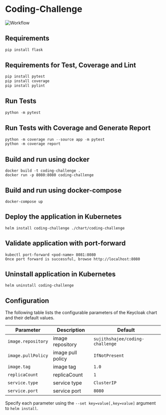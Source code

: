 # Coding-Challenge
![Workflow](https://github.com/sujithshajee/coding-challenge/actions/workflows/flask.yml/badge.svg)

## Requirements
```python
pip install flask
```


## Requirements for Test, Coverage and Lint
```python
pip install pytest
pip install coverage
pip install pylint
```

## Run Tests
```python
python -m pytest
```

## Run Tests with Coverage and Generate Report
```python
python -m coverage run --source app -m pytest
python -m coverage report
```

## Build and run using docker
```
docker build -t coding-challenge .
docker run -p 8080:8080 coding-challenge
```

## Build and run using docker-compose
```
docker-compose up
```

## Deploy the application in Kubernetes
```
helm install coding-challenge ./chart/coding-challenge
```

## Validate application with port-forward
```
kubectl port-forward <pod-name> 8081:8080
Once port forward is successful, browse http://localhost:8080

```

## Uninstall application in Kubernetes
```
helm uninstall coding-challenge 
```

## Configuration

The following table lists the configurable parameters of the Keycloak chart and their default values.

Parameter | Description | Default
--- | --- | ---
`image.repository` | image repository | `sujithshajee/coding-challenge`
`image.pullPolicy` | image pull policy | `IfNotPresent`
`image.tag` | image tag | `1.0`
`replicaCount` | replicaCount | `1`
`service.type` | service type | `ClusterIP`
`service.port` | service port | `8080`

Specify each parameter using the `--set key=value[,key=value]` argument to `helm install`.